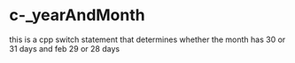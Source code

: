 # c-_yearAndMonth
this is a cpp switch statement that determines whether the month has 30 or 31 days and feb 29 or 28 days
